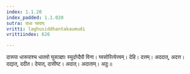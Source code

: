 ```yaml
---
index: 1.1.20
index_padded: 1.1.020
sutra: दाधा घ्वदाप्
vritti: laghusiddhantakaumudi
vrittiindex: 626

---
```

दारूपा धारूपाश्च धातवो घुसञ्ज्ञाः स्युर्दाप्दैपौ विना। घ्वसोरित्येत्त्वम्। देहि। दत्तम्। अददात्, अदत्त। दद्यात्, ददीत। देयात्, दासीष्ट। अदात्। अदाताम्। अदुः॥